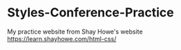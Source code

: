 # Styles-Conference-Practice
My practice website from Shay Howe's website https://learn.shayhowe.com/html-css/
